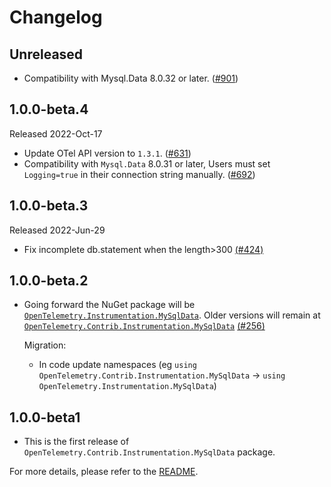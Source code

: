# Changelog

## Unreleased

* Compatibility with Mysql.Data 8.0.32 or later.
  ([#901](https://github.com/open-telemetry/opentelemetry-dotnet-contrib/pull/901))

## 1.0.0-beta.4

Released 2022-Oct-17

* Update OTel API version to `1.3.1`.
  ([#631](https://github.com/open-telemetry/opentelemetry-dotnet-contrib/pull/631))
* Compatibility with `Mysql.Data` 8.0.31 or later, Users must set `Logging=true`
  in their connection string manually.
  ([#692](https://github.com/open-telemetry/opentelemetry-dotnet-contrib/pull/692))

## 1.0.0-beta.3

Released 2022-Jun-29

* Fix incomplete db.statement when the length>300
  [(#424)](https://github.com/open-telemetry/opentelemetry-dotnet-contrib/pull/424)

## 1.0.0-beta.2

* Going forward the NuGet package will be
  [`OpenTelemetry.Instrumentation.MySqlData`](https://www.nuget.org/packages/OpenTelemetry.Instrumentation.MySqlData).
  Older versions will remain at
  [`OpenTelemetry.Contrib.Instrumentation.MySqlData`](https://www.nuget.org/packages/OpenTelemetry.Contrib.Instrumentation.MySqlData)
  [(#256)](https://github.com/open-telemetry/opentelemetry-dotnet-contrib/pull/256)

  Migration:

  * In code update namespaces (eg `using
    OpenTelemetry.Contrib.Instrumentation.MySqlData` -> `using
    OpenTelemetry.Instrumentation.MySqlData`)

## 1.0.0-beta1

* This is the first release of `OpenTelemetry.Contrib.Instrumentation.MySqlData`
  package.

For more details, please refer to the [README](README.md).

